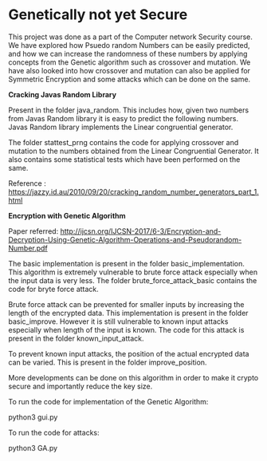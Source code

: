 # Genetically not yet Secure
This project was done as a part of the Computer network Security course.</n>
We have explored how Psuedo random Numbers can be easily predicted, and how we can increase the randomness of these numbers by applying concepts from the Genetic algorithm such as crossover and mutation. We have also looked into how crossover and mutation can also be applied for Symmetric Encryption and some attacks which can be done on the same.</n></n>


<b><n>Cracking Javas Random Library</b></n>

Present in the folder java_random. This includes how, given two numbers from Javas Random library it is easy to predict the following numbers. Javas Random library implements the Linear congruential generator.

The folder stattest_prng contains the code for applying crossover and mutation to the numbers obtained from the Linear Congruential Generator. It also contains some statistical tests which have been performed on the same. </n></n>


Reference : https://jazzy.id.au/2010/09/20/cracking_random_number_generators_part_1.html </n> </n>
 
<b>Encryption with Genetic Algorithm</b></n>

Paper referred: http://ijcsn.org/IJCSN-2017/6-3/Encryption-and-Decryption-Using-Genetic-Algorithm-Operations-and-Pseudorandom-Number.pdf

The basic implementation is present in the folder basic_implementation. This algorithm is extremely vulnerable to brute force attack especially when the input data is very less. The folder brute_force_attack_basic contains the code for bryte force attack.</n>

Brute force attack can be prevented for smaller inputs by increasing the length of the encrypted data. This implementation is present in the folder basic_improve. However it is still vulnerable to known input attacks especially when length of the input is known. The code for this attack is present in the folder known_input_attack.</n>

To prevent known input attacks, the position of the actual encrypted data can be varied. This is present in the folder improve_position.</n>

More developments can be done on this algorithm in order to make it crypto secure and importantly reduce the key size. 

To run the code for implementation of the Genetic Algorithm:</n>

python3 gui.py</n>


To run the code for attacks:</n>

python3 GA.py</n>
